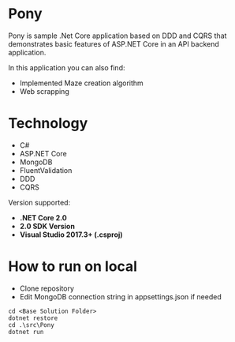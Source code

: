 # Pony
Pony is sample .Net Core application based on DDD and CQRS that demonstrates basic features of ASP.NET Core in an API backend application. 

In this application you can also find:
 - Implemented Maze creation algorithm
 - Web scrapping 
 
# Technology
- C#
- ASP.NET Core
- MongoDB
- FluentValidation
- DDD
- CQRS

Version supported:  
* **.NET Core 2.0**
* **2.0 SDK Version**
* **Visual Studio 2017.3+ (.csproj)**

# How to run on local

- Clone repository
- Edit MongoDB connection string in appsettings.json if needed
```
cd <Base Solution Folder>
dotnet restore
cd .\src\Pony
dotnet run
```


